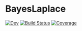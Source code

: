 # BayesLaplace

[![Dev](https://img.shields.io/badge/docs-dev-blue.svg)](https://pat-alt.github.io/BayesLaplace.jl/dev)
[![Build Status](https://github.com/pat-alt/BayesLaplace.jl/actions/workflows/CI.yml/badge.svg?branch=main)](https://github.com/pat-alt/BayesLaplace.jl/actions/workflows/CI.yml?query=branch%3Amain)
[![Coverage](https://codecov.io/gh/pat-alt/BayesLaplace.jl/branch/main/graph/badge.svg)](https://codecov.io/gh/pat-alt/BayesLaplace.jl)
